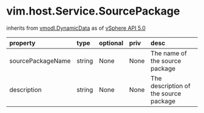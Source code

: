 vim.host.Service.SourcePackage
==============================
inherits from [vmodl.DynamicData](docs/vmodl.DynamicData.md)
as of [vSphere API 5.0](vim.version.md#vim.version.version7)




| property | type | optional | priv | desc |
|:---------|:-----|:---------|:-----|:-----|
| sourcePackageName | string | None | None | The name of the source package |
| description | string | None | None | The description of the source package |


